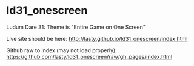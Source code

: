 ld31_onescreen
==============

Ludum Dare 31:  Theme is "Entire Game on One Screen"

Live site should be here:  http://lasty.github.io/ld31_onescreen/index.html

Github raw to index (may not load properly):  https://github.com/lasty/ld31_onescreen/raw/gh_pages/index.html 
